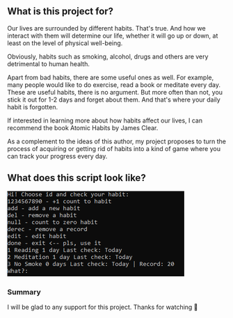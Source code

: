 ## What is this project for?

Our lives are surrounded by different habits. That's true. And how we interact with them will determine our life, whether it will go up or down, at least on the level of physical well-being.

Obviously, habits such as smoking, alcohol, drugs and others are very detrimental to human health. 

Apart from bad habits, there are some useful ones as well. For example, many people would like to do exercise, read a book or meditate every day. These are useful habits, there is no argument. But more often than not, you stick it out for 1-2 days and forget about them. And that's where your daily habit is forgotten. 

If interested in learning more about how habits affect our lives, I can recommend the book Atomic Habits by James Clear. 

As a complement to the ideas of this author, my project proposes to turn the process of acquiring or getting rid of habits into a kind of game where you can track your progress every day.

## What does this script look like?

![UI](img/ui.png)

### Summary

I will be glad to any support for this project. 
Thanks for watching 🤗
